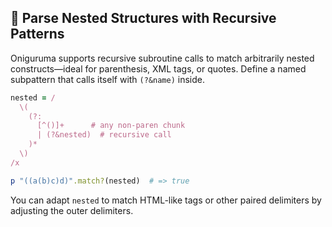 ## 🔄 Parse Nested Structures with Recursive Patterns

Oniguruma supports recursive subroutine calls to match arbitrarily nested constructs—ideal for parenthesis, XML tags, or quotes. Define a named subpattern that calls itself with `(?&name)` inside.

```ruby
nested = /
  \(
    (?:
      [^()]+      # any non-paren chunk
      | (?&nested)  # recursive call
    )*
  \)
/x

p "((a(b)c)d)".match?(nested)  # => true
```

You can adapt `nested` to match HTML-like tags or other paired delimiters by adjusting the outer delimiters.